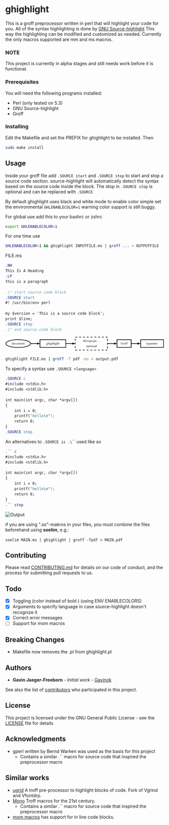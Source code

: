 # ghighlight

This is a groff preprocessor written in perl that will highlight your code for you. All of the syntax highlighting is done by [GNU Source-highlight](https://www.gnu.org/software/src-highlite/#mozTocId323328) This way the highlighting can be modified and customized as needed. Currently the only macros supported are mm and ms macros.


### NOTE

This project is currently in alpha stages and still needs work before it is functional.

### Prerequisites

You will need the following programs installed:

- Perl (only tested on 5.3)
- GNU Source-highlight
- Groff


### Installing

Edit the Makefile and set the PREFIX for ghighlight to be installed. Then 

``` sh
sudo make install
```

## Usage

Inside your groff file add `.SOURCE start`  and `.SOURCE stop` to start and stop a source code section. source-highlight will automatically detect the syntax based on the source code inside the block. The stop in `.SOURCE stop` is optional and can be replaced with `.SOURCE`

By default ghighlight uses black and white mode to enable color simple set the environmental `GHLENABLECOLOR=1` warning color support is still buggy.

For global use add this to your bashrc or zshrc
```sh
export GHLENABLECOLOR=1
```

For one time use 
```sh
GHLENABLECOLOR=1 && ghighlight INPUTFILE.ms | groff ... > OUTPUTFILE
```

FILE.ms
```roff
.NH
This Is A Heading
.LP
this is a paragraph

.\" start source code block
.SOURCE start
#! /usr/bin/env perl

my $version = 'This is a source code block';
print $line; 
.SOURCE stop
.\" end source code block
```

![Usage Diagram](/image/diagram.png)

```sh
ghighlight FILE.ms | groff -T pdf -ms > output.pdf
```

To specify a syntax use `.SOURCE <language>`
```roff
.SOURCE c
#include <stdio.h>
#include <stdlib.h>

int main(int argc, char *argv[])
{
    int i = 0;
    printf("hello\n");
    return 0;
}
.SOURCE stop
```

An alternatives to `.SOURCE is .\`\`` used like so
```roff
.`` c
#include <stdio.h>
#include <stdlib.h>

int main(int argc, char *argv[])
{
    int i = 0;
    printf("hello\n");
    return 0;
}
.`` stop
```

![Output](./demo.png)

if you are using ".so"-makros in your files, you must combine the files beforehand using **soelim**, e.g.:

`soelim MAIN.ms | ghighlight | groff -Tpdf > MAIN.pdf`


## Contributing

Please read [CONTRIBUTING.md](https://github.com/Gavinok/ghighlight/contributing.md) for details on our code of conduct, and the process for submitting pull requests to us.

## Todo
- [x] Toggling (color instead of bold ) (using ENV ENABLECOLORS)
- [x] Arguments to specify language in case source-highlight doesn't recognize it
- [x] Correct error messages
- [ ] Support for mom macros

## Breaking Changes
* Makefile now removes the .pl from ghighlight.pl

## Authors

* **Gavin Jaeger-Freeborn** - *Initial work* - [Gavinok](https://github.com/Gavinok)

See also the list of [contributors](https://github.com/Gavinok/ghighlight/contributors) who participated in this project.

## License

This project is licensed under the GNU General Public License - see the [LICENSE](LICENSE) file for details

## Acknowledgments

* gperl written by Bernd Warken was used as the basis for this project
  * Contains a similar .\`\` macro for source code that inspired the preprocessor macro

## Similar works
* [ugrid](https://github.com/pjfichet/ugrind) A troff pre-processor to highlight blocks of code. Fork of Vgrind and Vfontdrp.
* [Mono](https://github.com/Alhadis/Mono) Troff macros for the 21st century.
  * Contains a similar .\`\` macro for source code that inspired the preprocessor macro
* [mom macros](http://schaffter.ca/mom/momdoc/docelement.html#code) has support for in line code blocks.
